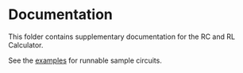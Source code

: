 # Documentation

This folder contains supplementary documentation for the RC and RL Calculator.

See the [examples](examples.md) for runnable sample circuits.
